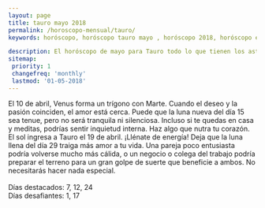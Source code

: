 ```yaml
---
layout: page
title: tauro mayo 2018 
permalink: /horoscopo-mensual/tauro/
keywords: horóscopo, horóscopo tauro mayo , horóscopo 2018, horóscopo esperanza gracia, horoscop, horóscopos gratis, horoscopo tauro, horoscopo tauro 2018, Tarot, Astrologia, Zodíaco, tauro, horoscopo gratis, horoscopo del mes 

description: El horóscopo de mayo para Tauro todo lo que tienen los astros preparados para este mes, amor, trabajo, familia. Todo sobre astrologia, tarot, predicciones.
sitemap:
 priority: 1
 changefreq: 'monthly'
 lastmod: '01-05-2018'
---
```



El 10 de abril, Venus forma un trígono con Marte. Cuando el deseo y la pasión coinciden, el amor está cerca. Puede que la luna nueva del día 15 sea tenue, pero no será tranquila ni silenciosa. Incluso si te quedas en casa y meditas, podrías sentir inquietud interna. Haz algo que nutra tu corazón. El sol ingresa a Tauro el 19 de abril. ¡Llénate de energía! Deja que la luna llena del día 29 traiga más amor a tu vida. Una pareja poco entusiasta podría volverse mucho más cálida, o un negocio o colega del trabajo podría preparar el terreno para un gran golpe de suerte que beneficie a ambos. No necesitarás hacer nada especial. <br><br>Días destacados: 7, 12, 24<br>Días desafiantes: 1, 17